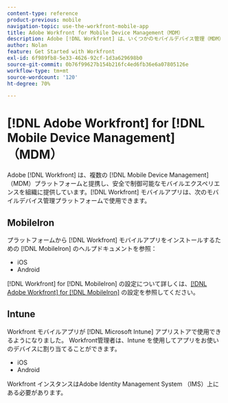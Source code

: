 ```yaml
---
content-type: reference
product-previous: mobile
navigation-topic: use-the-workfront-mobile-app
title: Adobe Workfront for Mobile Device Management（MDM）
description: Adobe [!DNL Workfront] は、いくつかのモバイルデバイス管理（MDM）プラットフォームと提携し、より安全で統制されたモバイルエクスペリエンスを組織に提供しています。
author: Nolan
feature: Get Started with Workfront
exl-id: 6f989fb8-5e33-4626-92cf-1d3a629698b0
source-git-commit: 0b76f99627b154b216fc4ed6fb36e6a07805126e
workflow-type: tm+mt
source-wordcount: '120'
ht-degree: 70%

---
```


# [!DNL Adobe Workfront] for [!DNL Mobile Device Management]（MDM）

Adobe [!DNL Workfront] は、複数の [!DNL Mobile Device Management]（MDM）プラットフォームと提携し、安全で制御可能なモバイルエクスペリエンスを組織に提供しています。[!DNL Workfront] モバイルアプリは、次のモバイルデバイス管理プラットフォームで使用できます。

## MobileIron

プラットフォームから [!DNL Workfront] モバイルアプリをインストールするための [!DNL MobileIron] のヘルプドキュメントを参照：

* iOS
* Android

[!DNL Workfront] for [!DNL MobileIron] の設定について詳しくは、[&#x200B; [!DNL Adobe Workfront]  for  [!DNL MobileIron]](../../../workfront-basics/mobile-apps/using-the-workfront-mobile-app/wf-mobileiron-configs.md) の設定を参照してください。

## Intune

Workfront モバイルアプリが [!DNL Microsoft Intune] アプリストアで使用できるようになりました。 Workfront管理者は、Intune を使用してアプリをお使いのデバイスに割り当てることができます。

* iOS
* Android

Workfront インスタンスはAdobe Identity Management System （IMS）上にある必要があります。